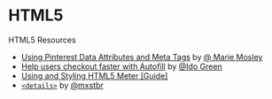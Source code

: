 # HTML5
HTML5 Resources

- [Using Pinterest Data Attributes and Meta Tags](https://css-tricks.com/using-pinterest-data-attributes-and-meta-tags/) by [@ Marie Mosley](https://css-tricks.com/author/mjmoze/)
- [Help users checkout faster with Autofill](http://updates.html5rocks.com/2015/06/checkout-faster-with-Autofill) by [@Ido Green](http://www.html5rocks.com/profiles/#idogreen)
- [Using and Styling HTML5 Meter [Guide]](http://www.hongkiat.com/blog/style-html5-meter/)
- [`<details>`](http://blog.mxstbr.com/2015/06/html-details/) by [@mxstbr](https://twitter.com/mxstbr)

